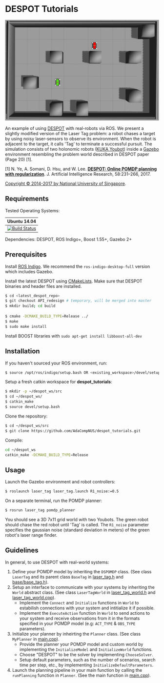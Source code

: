# DESPOT Tutorials

![](images/gazebo_screenshot.png)

An example of using [DESPOT](https://github.com/AdaCompNUS/despot) with real-robots via ROS. We present a slightly modified version of the Laser Tag problem: a robot chases a target by using noisy laser-sensors to observe its environment. When the robot is adjacent to the target, it calls 'Tag' to terminate a successful pursuit. The simulation consists of two holonomic robots ([KUKA Youbot](http://www.youbot-store.com/)) inside a [Gazebo](http://gazebosim.org/) environment resembling the problem world described in DESPOT paper (Page 20) [1].


[1] N. Ye, A. Somani, D. Hsu, and W. Lee. [**DESPOT: Online POMDP planning with regularization**](http://bigbird.comp.nus.edu.sg/m2ap/wordpress/wp-content/uploads/2017/08/jair14.pdf). J. Artificial Intelligence Research, 58:231–266, 2017.

[Copyright &copy; 2014-2017 by National University of Singapore](http://motion.comp.nus.edu.sg/).

## Requirements

Tested Operating Systems:

| Ubuntu 14.04     
| :-------------: 
|[![Build Status](https://semaphoreapp.com/api/v1/projects/d4cca506-99be-44d2-b19e-176f36ec8cf1/128505/shields_badge.svg)](https://semaphoreapp.com/boennemann/badges)    

Dependencies: DESPOT, ROS Indigo+, Boost 1.55+, Gazebo 2+

## Prerequisites

Install [ROS Indigo](http://wiki.ros.org/indigo/Installation/Ubuntu).
We recommend the `ros-indigo-desktop-full` version which includes Gazebo.  

Install the latest DESPOT using [CMakeLists](https://github.com/AdaCompNUS/despot#cmakelists). Make sure that DESPOT binaries and header files are installed.
```bash
$ cd <latest_despot_repo>
$ git checkout API_redesign # temporary, will be merged into master
$ mkdir build; cd build

$ cmake -DCMAKE_BUILD_TYPE=Release ../ 
$ make
$ sudo make install
```

Install BOOST libraries with `sudo apt-get install libboost-all-dev` 

## Installation

If you haven't sourced your ROS environment, run:
```bash
$ source /opt/ros/indigo/setup.bash OR <existing_workspace>/devel/setup.bash
```

Setup a fresh catkin workspace for **despot_tutorials**:

```bash
$ mkdir -p ~/despot_ws/src
$ cd ~/despot_ws/
$ catkin_make 
$ source devel/setup.bash
```

Clone the repository:
```bash
$ cd ~/despot_ws/src
$ git clone https://github.com/AdaCompNUS/despot_tutorials.git
```

Compile:
```bash
cd ~/despot_ws
catkin_make -DCMAKE_BUILD_TYPE=Release
```

## Usage

Launch the Gazebo environment and robot controllers:
```bash
$ roslaunch laser_tag laser_tag.launch R1_noise:=0.5
```

On a separate terminal, run the POMDP planner:
```bash
$ rosrun laser_tag pomdp_planner
```

You should see a 3D 7x11 grid world with two Youbots. The green robot should chase the red robot until 'Tag' is called. The `R1_noise` parameter specifies the gaussian noise (standard deviation in meters) of the green robot's laser range finder.  

## Guidelines

In general, to use DESPOT with real-world systems: 
1. Define your POMDP model by inheriting the `DSPOMDP` class. (See class `LaserTag` and its parent class `BaseTag` in [laser_tag.h](examples/laser_tag/include/pomdp_planner/laser_tag.h) and [base/base_tag.h](examples/laser_tag/include/pomdp_planner/base/base_tag.h)).
2. Setup an interface to communicate with your systems by inheriting the `World` abstract class. (See class `LaserTagWorld` in [laser_tag_world.h](examples/laser_tag/include/pomdp_planner/laser_tag_world.h) and [laser_tag_world.cpp](examples/laser_tag/src/pomdp_planner/laser_tag_world.cpp)).
    * Implement the `Connect` and `Initialize` functions in `World` to estabilish connections with your system and        intitialize it if possible.
    * Implement the `ExecuteAction` function in `World` to send actions to your system and receive observations from it in the formats specified in your POMDP model (e.g: `ACT_TYPE` & `OBS_TYPE` parameters).
3. Initialize your planner by inheirting the `Planner` class. (See class `MyPlanner` in [main.cpp](examples/laser_tag/src/pomdp_planner/main.cpp)).
    * Provide the planner your POMDP model and custom world by implementing the `InitializeModel` and `InitializeWorld` functions.
    * Choose "DESPOT" to be the solver by implementing `ChooseSolver`.
    * Setup default parameters, such as the number of scenarios, search time per step, etc., by implementing `InitializeDefaultParameters`.
4. Launch the planning pipeline in your main function by calling the `runPlanning` function in `Planner`. (See the main function in [main.cpp](examples/laser_tag/src/pomdp_planner/main.cpp)).

